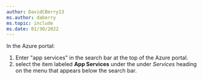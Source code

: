 ```yaml
---
author: DavidCBerry13
ms.author: daberry
ms.topic: include
ms.date: 01/30/2022
---
```

In the Azure portal:

   1. Enter "app services" in the search bar at the top of the Azure portal.
   1. select the item labeled **App Services** under the under *Services* heading on the menu that appears below the search bar.
